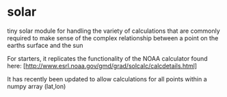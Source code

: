 # solar
tiny solar module for handling the variety of calculations that are commonly required 
to make sense of the complex relationship between a point on the earths surface and the sun

For starters, it replicates the functionality of the NOAA calculator found here:
[http://www.esrl.noaa.gov/gmd/grad/solcalc/calcdetails.html]

It has recently been updated to allow calculations for all points within a numpy array (lat,lon)
